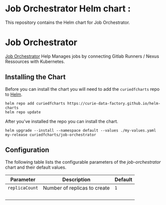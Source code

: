# Job Orchestrator Helm chart : 

This repository contains the Helm chart for Job Orchestrator.

# Job Orchestrator

[Job Orchestrator](https://github.com/curie-data-factory/job-orchestrator) Help Manages jobs by connecting Gitlab Runners / Nexus Ressources with Kubernetes.

## Installing the Chart

Before you can install the chart you will need to add the `curiedfcharts` repo to [Helm](https://helm.sh/).

```shell
helm repo add curiedfcharts https://curie-data-factory.github.io/helm-charts
helm repo update
```

After you've installed the repo you can install the chart.

```shell
helm upgrade --install --namespace default --values ./my-values.yaml my-release curiedfcharts/job-orchestrator
```

## Configuration

The following table lists the configurable parameters of the _job-orchestrator_ chart and their default values.

| Parameter      	| Description                  	| Default 	|
|----------------	|------------------------------	|---------	|
| `replicaCount` 	| Number of replicas to create 	| `1`     	|
|                	|                              	|         	|
|                	|                              	|         	|
|                	|                              	|         	|
|                	|                              	|         	|